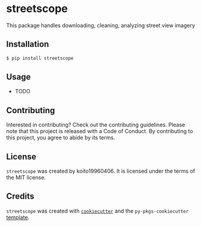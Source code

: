 # streetscope

This package handles downloading, cleaning, analyzing street view imagery

## Installation

```bash
$ pip install streetscope
```

## Usage

- TODO

## Contributing

Interested in contributing? Check out the contributing guidelines. Please note that this project is released with a Code of Conduct. By contributing to this project, you agree to abide by its terms.

## License

`streetscope` was created by koito19960406. It is licensed under the terms of the MIT license.

## Credits

`streetscope` was created with [`cookiecutter`](https://cookiecutter.readthedocs.io/en/latest/) and the `py-pkgs-cookiecutter` [template](https://github.com/py-pkgs/py-pkgs-cookiecutter).
